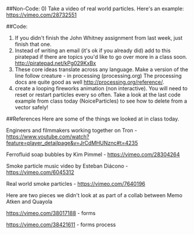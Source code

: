 ##Non-Code:
0) Take a video of real world particles.  Here's an example: https://vimeo.com/28732551

##Code:
1. If you didn't finish the John Whitney assignment from last week, just finish that one.
2. Instead of writing an email (it's ok if you already did) add to this piratepad if there are topics you'd like to go over more in a class soon.  http://piratepad.net/kPg029KxBx
3. These core ideas translate across any language. Make a version of the line follow creature - in processing (processing.org)  The processing docs are quite good as well http://processing.org/reference/.
4. create a looping fireworks animation (non interactive). You will need to reset or restart particles every so often.  Take a look at the last code example from class today (NoiceParticles) to see how to delete from a vector safely!

##References
Here are some of the things we looked at in class today.

Engineers and filmmakers working together on Tron - https://www.youtube.com/watch?feature=player_detailpage&v=JrCdMHUNznc#t=4235

Ferrofluid soap bubbles by Kim Pimmel - https://vimeo.com/28304264

Smoke particle music video by  Esteban Diácono - https://vimeo.com/6045312

Real world smoke particles - https://vimeo.com/7640196


Here are two pieces we didn't look at as part of a collab between Memo Atken and Quayola

https://vimeo.com/38017188 - forms

https://vimeo.com/38421611 - forms process
